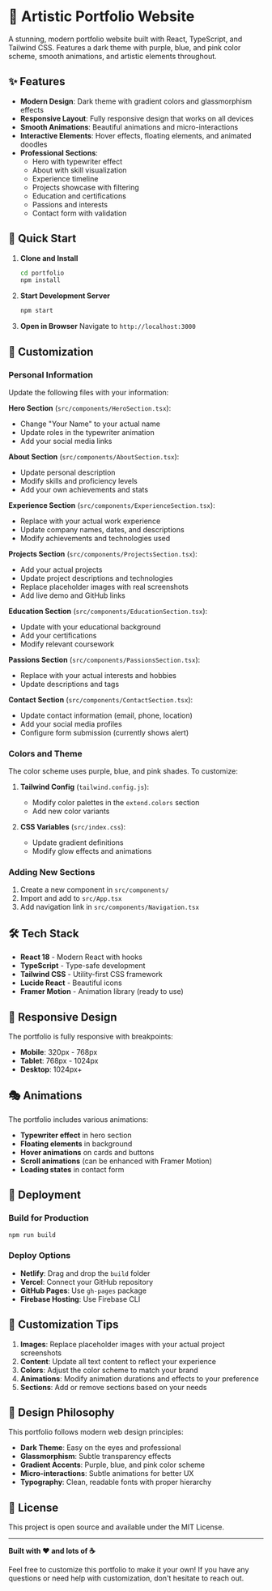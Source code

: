 # 🎨 Artistic Portfolio Website

A stunning, modern portfolio website built with React, TypeScript, and Tailwind CSS. Features a dark theme with purple, blue, and pink color scheme, smooth animations, and artistic elements throughout.

## ✨ Features

- **Modern Design**: Dark theme with gradient colors and glassmorphism effects
- **Responsive Layout**: Fully responsive design that works on all devices
- **Smooth Animations**: Beautiful animations and micro-interactions
- **Interactive Elements**: Hover effects, floating elements, and animated doodles
- **Professional Sections**: 
  - Hero with typewriter effect
  - About with skill visualization
  - Experience timeline
  - Projects showcase with filtering
  - Education and certifications
  - Passions and interests
  - Contact form with validation

## 🚀 Quick Start

1. **Clone and Install**
   ```bash
   cd portfolio
   npm install
   ```

2. **Start Development Server**
   ```bash
   npm start
   ```

3. **Open in Browser**
   Navigate to `http://localhost:3000`

## 🎨 Customization

### Personal Information
Update the following files with your information:

**Hero Section** (`src/components/HeroSection.tsx`):
- Change "Your Name" to your actual name
- Update roles in the typewriter animation
- Add your social media links

**About Section** (`src/components/AboutSection.tsx`):
- Update personal description
- Modify skills and proficiency levels
- Add your own achievements and stats

**Experience Section** (`src/components/ExperienceSection.tsx`):
- Replace with your actual work experience
- Update company names, dates, and descriptions
- Modify achievements and technologies used

**Projects Section** (`src/components/ProjectsSection.tsx`):
- Add your actual projects
- Update project descriptions and technologies
- Replace placeholder images with real screenshots
- Add live demo and GitHub links

**Education Section** (`src/components/EducationSection.tsx`):
- Update with your educational background
- Add your certifications
- Modify relevant coursework

**Passions Section** (`src/components/PassionsSection.tsx`):
- Replace with your actual interests and hobbies
- Update descriptions and tags

**Contact Section** (`src/components/ContactSection.tsx`):
- Update contact information (email, phone, location)
- Add your social media profiles
- Configure form submission (currently shows alert)

### Colors and Theme
The color scheme uses purple, blue, and pink shades. To customize:

1. **Tailwind Config** (`tailwind.config.js`):
   - Modify color palettes in the `extend.colors` section
   - Add new color variants

2. **CSS Variables** (`src/index.css`):
   - Update gradient definitions
   - Modify glow effects and animations

### Adding New Sections
1. Create a new component in `src/components/`
2. Import and add to `src/App.tsx`
3. Add navigation link in `src/components/Navigation.tsx`

## 🛠️ Tech Stack

- **React 18** - Modern React with hooks
- **TypeScript** - Type-safe development
- **Tailwind CSS** - Utility-first CSS framework
- **Lucide React** - Beautiful icons
- **Framer Motion** - Animation library (ready to use)

## 📱 Responsive Design

The portfolio is fully responsive with breakpoints:
- **Mobile**: 320px - 768px
- **Tablet**: 768px - 1024px
- **Desktop**: 1024px+

## 🎭 Animations

The portfolio includes various animations:
- **Typewriter effect** in hero section
- **Floating elements** in background
- **Hover animations** on cards and buttons
- **Scroll animations** (can be enhanced with Framer Motion)
- **Loading states** in contact form

## 🚀 Deployment

### Build for Production
```bash
npm run build
```

### Deploy Options
- **Netlify**: Drag and drop the `build` folder
- **Vercel**: Connect your GitHub repository
- **GitHub Pages**: Use `gh-pages` package
- **Firebase Hosting**: Use Firebase CLI

## 📝 Customization Tips

1. **Images**: Replace placeholder images with your actual project screenshots
2. **Content**: Update all text content to reflect your experience
3. **Colors**: Adjust the color scheme to match your brand
4. **Animations**: Modify animation durations and effects to your preference
5. **Sections**: Add or remove sections based on your needs

## 🎨 Design Philosophy

This portfolio follows modern web design principles:
- **Dark Theme**: Easy on the eyes and professional
- **Glassmorphism**: Subtle transparency effects
- **Gradient Accents**: Purple, blue, and pink color scheme
- **Micro-interactions**: Subtle animations for better UX
- **Typography**: Clean, readable fonts with proper hierarchy

## 📄 License

This project is open source and available under the MIT License.

---

**Built with ❤️ and lots of ☕**

Feel free to customize this portfolio to make it your own! If you have any questions or need help with customization, don't hesitate to reach out.
